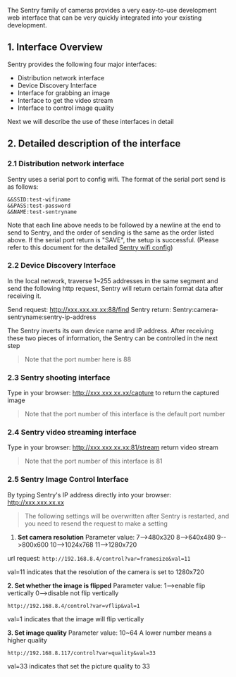 The Sentry family of cameras provides a very easy-to-use development web interface that can be very quickly integrated into your existing development.

## 1. Interface Overview

Sentry provides the following four major interfaces:
- Distribution network interface
- Device Discovery Interface
- Interface for grabbing an image
- Interface to get the video stream
- Interface to control image quality

Next we will describe the use of these interfaces in detail


## 2. Detailed description of the interface

### 2.1 Distribution network interface

Sentry uses a serial port to config wifi. The format of the serial port send is as follows:

```
&&SSID:test-wifiname
&&PASS:test-password
&&NAME:test-sentryname
```

Note that each line above needs to be followed by a newline at the end to send to Sentry, and the order of sending is the same as the order listed above. If the serial port return is "SAVE", the setup is successful. (Please refer to this document for the detailed [Sentry wifi config](https://docs.google.com/presentation/d/1kwmyUJnEdvoTmH9pVKA9GpsY37tbT-Z7G08sZ-Bsne4/edit?usp=sharing))


### 2.2 Device Discovery Interface

In the local network, traverse 1~255 addresses in the same segment and send the following http request, Sentry will return certain format data after receiving it.

Send request: http://xxx.xxx.xx.xx:88/find
Sentry return: Sentry:camera-sentryname:sentry-ip-address

The Sentry inverts its own device name and IP address. After receiving these two pieces of information, the Sentry can be controlled in the next step
> Note that the port number here is 88


### 2.3 Sentry shooting interface

Type in your browser: http://xxx.xxx.xx.xx/capture to return the captured image
> Note that the port number of this interface is the default port number

### 2.4 Sentry video streaming interface

Type in your browser: http://xxx.xxx.xx.xx:81/stream
return video stream
> Note that the port number of this interface is 81


### 2.5 Sentry Image Control Interface

By typing Sentry's IP address directly into your browser: http://xxx.xxx.xx.xx

> The following settings will be overwritten after Sentry is restarted, and  you need to resend the request to make a setting

1. **Set camera resolution**
Parameter value:
7-->480x320
8-->640x480
9-->800x600
10-->1024x768
11-->1280x720

url request: 
```http://192.168.8.4/control?var=framesize&val=11```

val=11 indicates that the resolution of the camera is set to 1280x720

**2. Set whether the image is flipped**
Parameter value:
1-->enable     flip vertically
0-->disable    not flip vertically

```http://192.168.8.4/control?var=vflip&val=1```

val=1 indicates that the image will flip vertically

**3. Set image quality**
Parameter value:
10~64
A lower number means a higher quality


```http://192.168.8.117/control?var=quality&val=33```

val=33 indicates that set the picture quality to 33





